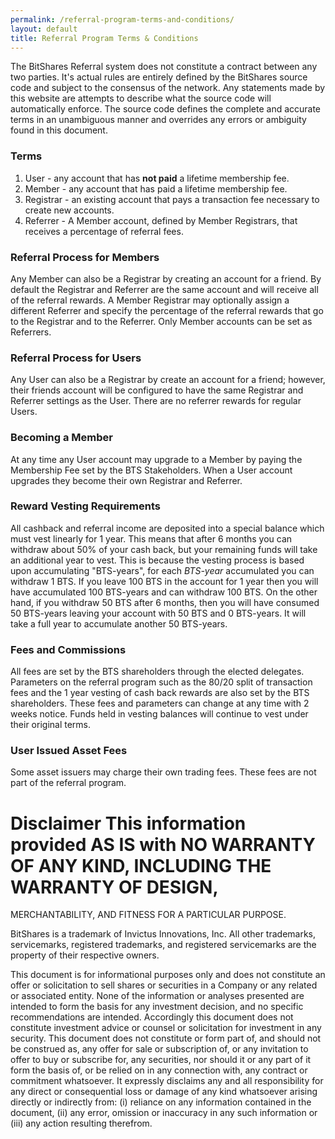 ```yaml
---
permalink: /referral-program-terms-and-conditions/
layout: default
title: Referral Program Terms & Conditions
---
```


The BitShares Referral system does not constitute a contract between any two parties.  It's actual rules are entirely
defined by the BitShares source code and subject to the consensus of the network.  Any statements made by this website
are attempts to describe what the source code will automatically enforce.  The source code defines the complete and
accurate terms in an unambiguous manner and overrides any errors or ambiguity found in this document.

### Terms

1. User - any account that has **not paid** a lifetime membership fee.
2. Member - any account that has paid a lifetime membership fee.
3. Registrar - an existing account that pays a transaction fee necessary to create new accounts.
4. Referrer -  A Member account, defined by Member Registrars, that receives a percentage of referral fees.

### Referral Process for Members

Any Member can also be a Registrar by creating an account for a friend.  By default the Registrar and Referrer are the
same account and will receive all of the referral rewards.   A Member Registrar may optionally assign a different
Referrer and specify the percentage of the referral rewards that go to the Registrar and to the Referrer.    Only Member
accounts can be set as Referrers.

### Referral Process for Users

Any User can also be a Registrar by create an account for a friend; however, their friends account will be configured to
have the same Registrar and Referrer settings as the User.   There are no referrer rewards for regular Users.

### Becoming a Member

At any time any User account may upgrade to a Member by paying the Membership Fee set by the BTS Stakeholders.  When a
User account upgrades they become their own Registrar and Referrer.

### Reward Vesting Requirements

All cashback and referral income are deposited into a special balance which must vest linearly for 1 year.  This means
that after 6 months you can withdraw about 50% of your cash back, but your remaining funds will take an additional year
to vest.   This is because the vesting process is based upon accumulating "BTS-years", for each *BTS-year* accumulated
you can withdraw 1 BTS.  If you leave 100 BTS in the account for 1 year then you will have accumulated 100 BTS-years and
can withdraw 100 BTS.   On the other hand, if you withdraw 50 BTS after 6 months, then you will have consumed 50
BTS-years leaving your account with 50 BTS and 0 BTS-years.  It will take a full year to accumulate another 50
BTS-years.

### Fees and Commissions

All fees are set by the BTS shareholders through the elected delegates.  Parameters on the referral program such as the
80/20 split of transaction fees and the 1 year vesting of cash back rewards are also set by the BTS shareholders.
These fees and parameters can change at any time with 2 weeks notice.  Funds held in vesting balances will continue to
vest under their original terms.

### User Issued Asset Fees

Some asset issuers may charge their own trading fees.   These fees are not part of the referral program.

# Disclaimer This information provided AS IS with NO WARRANTY OF ANY KIND, INCLUDING THE WARRANTY OF DESIGN,
MERCHANTABILITY, AND FITNESS FOR A PARTICULAR PURPOSE.

BitShares is a trademark of Invictus Innovations, Inc.  All other trademarks, servicemarks, registered trademarks, and
registered servicemarks are the property of their respective owners.

This document is for informational purposes only and does not constitute an offer or solicitation to sell shares or
securities in a Company or any related or associated entity. None of the information or analyses presented are intended
to form the basis for any investment decision, and no specific recommendations are intended. Accordingly this document
does not constitute investment advice or counsel or solicitation for investment in any security. This document does not
constitute or form part of, and should not be construed as, any offer for sale or subscription of, or any invitation to
offer to buy or subscribe for, any securities, nor should it or any part of it form the basis of, or be relied on in any
connection with, any contract or commitment whatsoever. It expressly disclaims any and all responsibility for any direct
or consequential loss or damage of any kind whatsoever arising directly or indirectly from: (i) reliance on any
information contained in the document, (ii) any error, omission or inaccuracy in any such information or (iii) any
action resulting therefrom.

